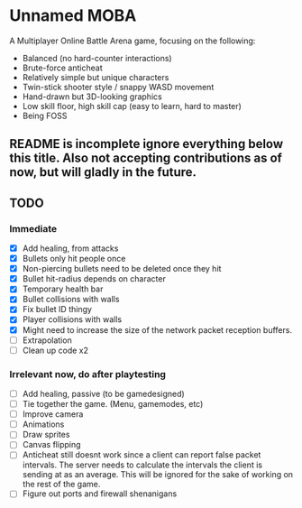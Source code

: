# Unnamed MOBA

A Multiplayer Online Battle Arena game, focusing on the following:
- Balanced (no hard-counter interactions)
- Brute-force anticheat
- Relatively simple but unique characters
- Twin-stick shooter style / snappy WASD movement
- Hand-drawn but 3D-looking graphics
- Low skill floor, high skill cap (easy to learn, hard to master)
- Being FOSS

## README is incomplete ignore everything below this title. Also not accepting contributions as of now, but will gladly in the future.

## TODO

### Immediate
- [x] Add healing, from attacks
- [x] Bullets only hit people once
- [x] Non-piercing bullets need to be deleted once they hit
- [x] Bullet hit-radius depends on character
- [x] Temporary health bar
- [x] Bullet collisions with walls
- [x] Fix bullet ID thingy
- [x] Player collisions with walls
- [x] Might need to increase the size of the network packet reception buffers.
- [ ] Extrapolation
- [ ] Clean up code x2

### Irrelevant now, do after playtesting
- [ ] Add healing, passive (to be gamedesigned)
- [ ] Tie together the game. (Menu, gamemodes, etc)
- [ ] Improve camera
- [ ] Animations
- [ ] Draw sprites
- [ ] Canvas flipping
- [ ] Anticheat still doesnt work since a client can report false packet intervals. The server needs to calculate the intervals the client is sending at as an average. This will be ignored for the sake of working on the rest of the game.
- [ ] Figure out ports and firewall shenanigans